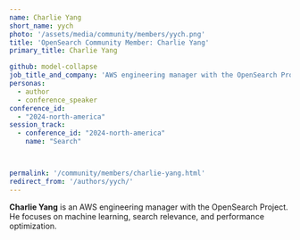 ```yaml
---
name: Charlie Yang
short_name: yych
photo: '/assets/media/community/members/yych.png'
title: 'OpenSearch Community Member: Charlie Yang'
primary_title: Charlie Yang

github: model-collapse
job_title_and_company: 'AWS engineering manager with the OpenSearch Project'
personas:
  - author
  - conference_speaker
conference_id:
  - "2024-north-america"
session_track: 
  - conference_id: "2024-north-america"
    name: "Search"



permalink: '/community/members/charlie-yang.html'
redirect_from: '/authors/yych/'
---
```


**Charlie Yang** is an AWS engineering manager with the OpenSearch Project. He focuses on machine learning, search relevance, and performance optimization.